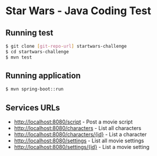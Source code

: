 # Star Wars - Java Coding Test

## Running test
```sh
$ git clone [git-repo-url] startwars-challenge
$ cd startwars-challenge
$ mvn test
```

## Running application
```sh
$ mvn spring-boot::run
```

## Services URLs

* [http://localhost:8080/script] - Post a movie script
* [http://localhost:8080/characters] - List all characters
* [http://localhost:8080/characters/{id}] - List a character
* [http://localhost:8080/settings] - List all movie settings
* [http://localhost:8080/settings/{id}] - List a movie setting


[//]: # (These are reference links used in the body)


   [http://localhost:8080/script]: <http://localhost:8080/script>
   [http://localhost:8080/characters]: <http://localhost:8080/characters>
   [http://localhost:8080/characters/{id}]: <http://localhost:8080/characters/{id}>
   [http://localhost:8080/settings]: <http://localhost:8080/settings>
   [http://localhost:8080/settings/{id}]: <http://localhost:8080/settings/{id}>
